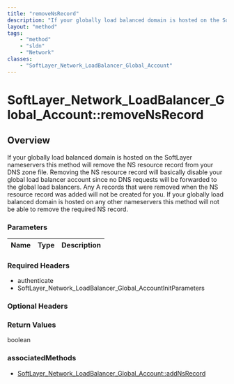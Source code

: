 ```yaml
---
title: "removeNsRecord"
description: "If your globally load balanced domain is hosted on the SoftLayer nameservers this method will remove the NS resource rec... "
layout: "method"
tags:
    - "method"
    - "sldn"
    - "Network"
classes:
    - "SoftLayer_Network_LoadBalancer_Global_Account"
---
```

# SoftLayer_Network_LoadBalancer_Global_Account::removeNsRecord
## Overview 
If your globally load balanced domain is hosted on the SoftLayer nameservers this method will remove the NS resource record from your DNS zone file. Removing the NS resource record will basically disable your global load balancer account since no DNS requests will be forwarded to the global load balancers. Any A records that were removed when the NS resource record was added will not be created for you.  If your globally load balanced domain is hosted on any other nameservers this method will not be able to remove the required NS record. 

### Parameters 
|Name | Type | Description |
| --- | --- | --- |


### Required Headers
* authenticate
* SoftLayer_Network_LoadBalancer_Global_AccountInitParameters

### Optional Headers

### Return Values
boolean


### associatedMethods

*  [SoftLayer_Network_LoadBalancer_Global_Account::addNsRecord](/reference/services/SoftLayer_Network_LoadBalancer_Global_Account/addNsRecord )


